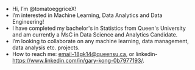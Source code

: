 - Hi, I’m @tomatoeggriceX!
- I’m interested in Machine Learning, Data Analytics and Data Engineering!
- I have completed my bachelor's in Statistics from Queen's University and am currently a MsC in Data Science and Analytics Candidate.
- I’m looking to collaborate on any machine learning, data management, data analysis etc. projects. 
- How to reach me: email-18gk14@queensu.ca, or linkedin-https://www.linkedin.com/in/gary-kong-0b7977193/.

<!---
tomatoeggriceX/tomatoeggriceX is a ✨ special ✨ repository because its `README.md` (this file) appears on your GitHub profile.
You can click the Preview link to take a look at your changes.
--->
